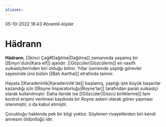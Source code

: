 ```yaml
---
aliases:
---
```

05-10-2022 16:43
#önemli-kişiler
# Hädrann
**Hädrann**, [[İkinci Çağ#Dağılma|Dağılma]] zamanında yaşamış bir [[Emyn'duin|Kara elf]] ajandır. [[Gözcüler|Gözcülerin]] en vasıflı suikastçilerinden biri olduğu bilinir. Yıllar içerisinde yaptığı görevler sayesinde ünü bütün [[Batı Aarthal]] etrafında tanınır.

Hayata [[Karaderinlik|Karaderinlik'de]] başlamış, yaptığı işte büyük başarılar kazandığı için [[Royne İmparatorluğu|Royne'lar]] tarafından paralı suikastçi olarak kullanılmıştır. Daha ileride ise [[Gözcüler|Gözcü birliklerine]] tam kontrol erişimi verilmesi kaydında bir Royne askeri olarak görev yapması istenmiştir, o da kabul etmiştir.

Çocukluğu hakkında pek bir bilgi yoktur. Söylenen rivayetlerden biri kendi annesini öldürdüğü idir.